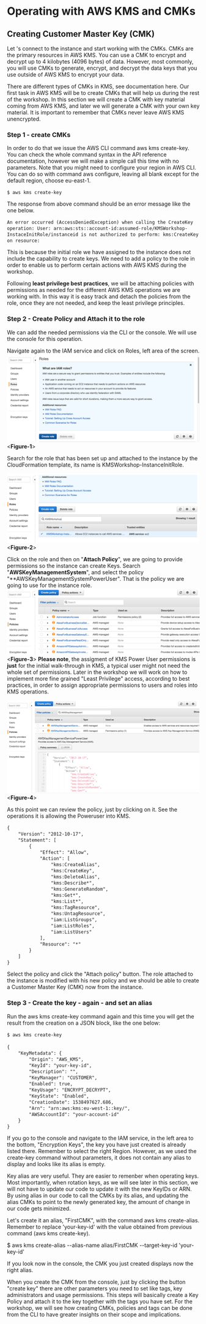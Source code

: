 
# Operating with AWS KMS and CMKs


## Creating Customer Master Key (CMK)

Let 's connect to the instance and start working with the CMKs.
CMKs are the primary resources in AWS KMS. You can use a CMK to encrypt and decrypt up to 4 kilobytes (4096 bytes) of data. However, most commonly, you will use CMKs to generate, encrypt, and decrypt the data keys that you use outside of AWS KMS to encrypt your data.

There are different types of CMKs in KMS, see documentation here. Our first task in AWS KMS will be to create CMKs that will help us during the rest of the workshop.
In this section we will create a CMK with key material coming from AWS KMS, and later we will generate a CMK with your own key material. It is important to remember that CMKs never leave AWS KMS unencrypted.

### Step 1 - create CMKs

 In order to do that we issue the AWS CLI command aws kms create-key. You can check the whole command syntax in the API reference documentation, however we will make a simple call this time with no parameters.
Note that you might need to configure your region in AWS CLI. You can do so with command aws configure, leaving all blank except for the default region, choose eu-east-1.

```
$ aws kms create-key
```


The response from above command should be an error message like the one below. 

```
An error occurred (AccessDeniedException) when calling the CreateKey operation: User: arn:aws:sts::account-id:assumed-role/KMSWorkshop-InstaceInitRole/instanceid is not authorized to perform: kms:CreateKey on resource:
```

This is because the initial role we have assigned to the instance does not include the capability to create keys. We need to add a policy to the role in order to enable us to perform certain actions with AWS KMS during the workshop. 

Following **least privilege best practices**, we will be attaching policies with permissions as needed for the different AWS KMS operations we are working with. In this way it is easy track and detach the policies from the role, once they are not needed, and keep the least privilege principles.



### Step 2 - Create Policy and Attach it to the role

We can add the needed permissions via the CLI or the console. We will use the console for this operation.

Navigate again to the IAM service and click on Roles, left area of the screen.
![alt text](/res/S1F1%20IAM.png)
<**Figure-1**>

Search for the role that has been set up and attached to the instance by the CloudFormation template, its name is KMSWorkshop-InstanceInitRole. 

![alt text](/res/S1F2%20KMSinitRole.png)
<**Figure-2**>

Click on the role and then on "**Attach Policy**", we are going to provide permissions so the instance can create Keys. 
Search "**AWSKeyManagementSystem**", and select the policy "**AWSKeyManagementSystemPowerUser".  That is the policy we are going to use for the instance role.
![alt text](/res/S1F3%20AttachPolicy.png)
<**Figure-3**>
 **Please note**, the assigment of KMS Power User permissions is **just** for the initial walk-through in KMS, a typical user might not need the whole set of permissions. Later in the workshop we will work on how to implement more fine grained "Least Privilege" access, according to best practices,  in order to assign appropriate permissions to users and roles into KMS operations.

![alt text](/res/S1F4%20KMSPowerUserPolicy.png)
<**Figure-4**>



As this point we can review the policy, just by clicking on it. See the operations it is allowing the Poweruser into KMS.

```
{
    "Version": "2012-10-17",
    "Statement": [
        {
            "Effect": "Allow",
            "Action": [
                "kms:CreateAlias",
                "kms:CreateKey",
                "kms:DeleteAlias",
                "kms:Describe*",
                "kms:GenerateRandom",
                "kms:Get*",
                "kms:List*",
                "kms:TagResource",
                "kms:UntagResource",
                "iam:ListGroups",
                "iam:ListRoles",
                "iam:ListUsers"
            ],
            "Resource": "*"
        }
    ]
}
```

Select the policy and click the "Attach policy"  button. The role attached to the instance is modified with his new policy and we should be able to create a Customer Master Key (CMK) now from the instance.



### Step 3 - Create the key  - again - and set an alias
Run the aws kms create-key command again and this time you will get the result from the creation on a JSON block, like the one below:
```
$ aws kms create-key

{
    "KeyMetadata": {
        "Origin": "AWS_KMS", 
        "KeyId": "your-key-id", 
        "Description": "", 
        "KeyManager": "CUSTOMER", 
        "Enabled": true, 
        "KeyUsage": "ENCRYPT_DECRYPT", 
        "KeyState": "Enabled", 
        "CreationDate": 1538497627.686, 
        "Arn": "arn:aws:kms:eu-west-1::key/", 
        "AWSAccountId": "your-account-id"
    }
}

```

If you go to the console and navigate to the IAM service, in the left area to the bottom, "Encryption Keys", the key you have just created is already listed there. Remember to select the right Region. However, as we used the create-key command without parameters, it does not contain any alias to display and looks like its alias is empty. 

Key alias are very useful. They are easier to remenber when operating keys. Most importantly, when rotation keys, as we will see later in this section, we will not have to update our code to update it with the new KeyIDs or ARN. By using alias in our code to call the CMKs by its alias, and updating the alias CMKs to point to the newly generated key, the amount of change in our code gets minimized.

Let's create it an alias, "FirstCMK",  with the command aws kms create-alias. 
Remember to replace 'your-key-id' with the value obtained from previous command (aws kms create-key).

$ aws kms create-alias --alias-name alias/FirstCMK --target-key-id 'your-key-id'

If you look now in the console, the CMK you just created displays now the right alias. 

When you create the CMK from the console, just by clicking the button "create key" there are other parameters you need to set like tags, key administrators and usage permissions. This steps will basically create a Key Policy and attach it to the key together with the tags you have set. 
For the workshop, we will see how creating CMKs, policies and tags can be done from the CLI to have greater insights on their scope and implications. 



 

